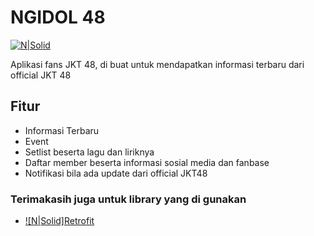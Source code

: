 # NGIDOL 48

[![N|Solid](https://www.gstatic.com/android/market_images/web/play_prism_hlock_2x.png)](https://play.google.com/store/apps/details?id=com.arira.ngidol48)

Aplikasi fans JKT 48, di buat untuk mendapatkan informasi terbaru dari official JKT 48

## Fitur

- Informasi Terbaru
- Event
- Setlist beserta lagu dan liriknya
- Daftar member beserta informasi sosial media dan fanbase
- Notifikasi bila ada update dari official JKT48

### Terimakasih juga untuk library yang di gunakan
- [![N|Solid]Retrofit](https://github.com/square/retrofit)
